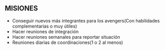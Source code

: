 ## MISIONES
* Conseguir nuevos más integrantes para los avengers(Con habilidades complementarias o muy útiles)
* Hacer reuniones de integración
* Hacer reuniones semanales para reportar situación
* Reuniones diarias de coordinaciones(1 o 2 al menos)
